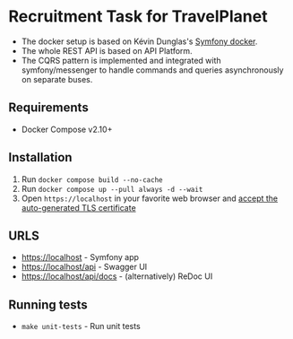 # Recruitment Task for TravelPlanet
- The docker setup is based on Kévin Dunglas's [Symfony docker](https://github.com/dunglas/symfony-docker).
- The whole REST API is based on API Platform.
- The CQRS pattern is implemented and integrated with symfony/messenger to handle commands and queries asynchronously on separate buses.

## Requirements
- Docker Compose v2.10+

## Installation
1. Run `docker compose build --no-cache` 
2. Run `docker compose up --pull always -d --wait`
3. Open `https://localhost` in your favorite web browser and [accept the auto-generated TLS certificate](https://stackoverflow.com/a/15076602/1352334)

## URLS
- [https://localhost](https://localhost) - Symfony app
- [https://localhost/api](https://localhost/api) - Swagger UI
- [https://localhost/api/docs](https://localhost/api/docs) - (alternatively) ReDoc UI

## Running tests
- `make unit-tests` - Run unit tests
